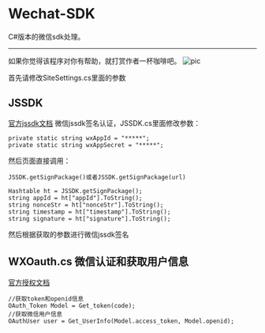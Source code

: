 # Wechat-SDK
C#版本的微信sdk处理。

-------
如果你觉得该程序对你有帮助，就打赏作者一杯咖啡吧。
![pic](https://segmentfault.com/img/bVqVEt)

首先请修改SiteSettings.cs里面的参数

## JSSDK
[官方jssdk文档](http://mp.weixin.qq.com/wiki/7/1c97470084b73f8e224fe6d9bab1625b.html)
微信jssdk签名认证，JSSDK.cs里面修改参数：
```
private static string wxAppId = "*****";
private static string wxAppSecret = "*****";
```
然后页面直接调用：
```
JSSDK.getSignPackage()或者JSSDK.getSignPackage(url)

Hashtable ht = JSSDK.getSignPackage();
string appId = ht["appId"].ToString();
string nonceStr = ht["nonceStr"].ToString();
string timestamp = ht["timestamp"].ToString();
string signature = ht["signature"].ToString();
```
然后根据获取的参数进行微信jssdk签名


## WXOauth.cs 微信认证和获取用户信息
[官方授权文档](http://mp.weixin.qq.com/wiki/9/01f711493b5a02f24b04365ac5d8fd95.html)
```
//获取token和openid信息
OAuth_Token Model = Get_token(code);
//获取微信用户信息
OAuthUser user = Get_UserInfo(Model.access_token, Model.openid);
```


